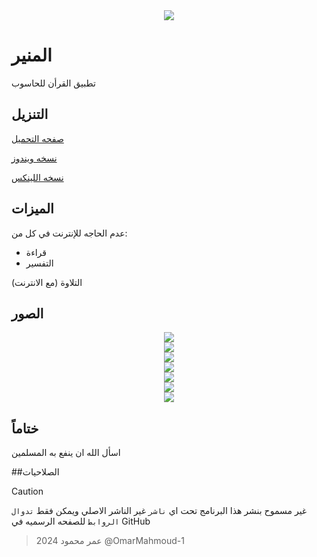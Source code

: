 <div align="center">
    <img src="https://github.com/OmarMahmoud-1/Almounir/blob/main/banar.svg">
</div>

# المنير
تطبيق القرأن للحاسوب

## التنزيل

[صفحه التحميل](https://github.com/OmarMahmoud-1/Almounir/releases/tag/v1)

 [نسخه ويندوز](https://github.com/OmarMahmoud-1/Almounir/releases/download/v1/Almounir_v1.exe)

[نسخه اللينكس](https://github.com/OmarMahmoud-1/Almounir/releases/download/v1/Almounir_linux_v1.x86_64)

## الميزات 
عدم الحاجه للإنترنت في كل من:

 * قراءة
 * التفسير

التلاوة (مع الانترنت)

## الصور

<div align="center">
    <img src="https://github.com/OmarMahmoud-1/Almounir/blob/main/ScreenShots/Screenshot%20from%202024-08-26%2012-14-38.png">
</div>

<div align="center">
    <img src="https://github.com/OmarMahmoud-1/Almounir/blob/main/ScreenShots/Screenshot%20from%202024-08-26%2012-14-47.png">
</div>

<div align="center">
    <img src="https://github.com/OmarMahmoud-1/Almounir/blob/main/ScreenShots/Screenshot%20from%202024-08-26%2012-15-04.png">
</div>

<div align="center">
    <img src="https://github.com/OmarMahmoud-1/Almounir/blob/main/ScreenShots/Screenshot%20from%202024-08-26%2014-24-31.png">
</div>

<div align="center">
    <img src="https://github.com/OmarMahmoud-1/Almounir/blob/main/ScreenShots/Screenshot%20from%202024-08-26%2014-24-49.png">
</div>

<div align="center">
    <img src="https://github.com/OmarMahmoud-1/Almounir/blob/main/ScreenShots/Screenshot%20from%202024-08-26%2014-24-55.png">
</div>

<div align="center">
    <img src="https://github.com/OmarMahmoud-1/Almounir/blob/main/ScreenShots/Screenshot%20from%202024-08-26%2014-25-05.png">
</div>

## ختاماً
اسأل الله ان ينفع به المسلمين 

##الصلاحيات

> [!CAUTION]
غير مسموح بنشر هذا البرنامج تحت اي `ناشر` غير الناشر الاصلي ويمكن فقط `تدوال الروابط` للصفحه الرسميه في GitHub 

> عمر محمود 2024
@OmarMahmoud-1 
